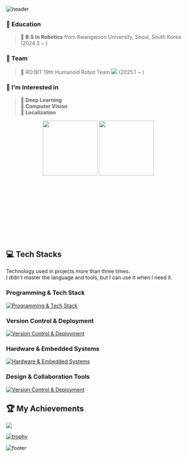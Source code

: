 <!-- kgh2005's ReadMe -->
![header](https://capsule-render.vercel.app/api?type=waving&color=gradient&height=170&section=header&text=KimGeunHyeong&fontSize=60&animation=fadeIn&fontAlignY=38&desc=Robotics&descAlignY=68&descAlign=72.8)

### 📖 Education
<!-- **I am studying at the Department of Robotics of Kwangwoon University.** -->
> 🏫 **B.S in Robotics** from Kwangwoon University, Seoul, South Korea (2024.3 ~ )

### 🌱 Team
> 💨 RO:BIT 19th Humanoid Robot Team <a href="[https://github.com/ROBIT-KOR-teamHumanoid](https://github.com/ROBIT-KOR-teamHumanoid)"><img src="https://img.shields.io/badge/Team RO:BIT_Humanoid-white?style=flat&logo=windowsterminal&logoColor=red"/></a> (2025.1 ~ )

### 💭 I'm Interested in   
> 🔎 **Deep Learning**<br>
> 🔎 **Computer Vision**<br>
> 🔎 **Localization**<br>

<div align="center" style="margin-bottom:200px">
    <img height=150px align="center" src="https://github-readme-stats.vercel.app/api?username=kgh2005&theme=radical&show_icons=true" />
    <img height=150px align="center" src="https://github-readme-stats.vercel.app/api/top-langs/?username=kgh2005&layout=compact&theme=radical" />
</div>

## 💻 Tech Stacks
Technology used in projects more than three times.<br/>
I didn't master the language and tools, but I can use it when I need it.

### Programming & Tech Stack
[![Programming & Tech Stack](https://skillicons.dev/icons?i=c,cpp,js,py,html,css,visualstudio,vscode,pycharm,qt,aws,ros,opencv&perline=9&theme=light)](https://skillicons.dev)

### Version Control & Deployment
[![Version Control & Deployment](https://skillicons.dev/icons?i=git,github,ubuntu,windows,apple&perline=10&theme=light)](https://skillicons.dev)

### Hardware & Embedded Systems
[![Hardware & Embedded Systems](https://skillicons.dev/icons?i=arduino,raspberrypi&perline=12&theme=light)](https://skillicons.dev)


### Design & Collaboration Tools
[![Version Control & Deployment](https://skillicons.dev/icons?i=figma,obsidian,notion,replit&perline=10&theme=light)](https://skillicons.dev)

## 🏆 My Achievements
<a href="https://opgc.me/#/users/kgh2005" target="_blank"><img src="https://api.opgc.me/githubs/users/kgh2005/tag/?theme=prism" /></a>

[![trophy](https://github-profile-trophy.vercel.app/?username=kgh2005&row=1&column=10&theme=monokai)](https://github.com/ryo-ma/github-profile-trophy)


![footer](https://capsule-render.vercel.app/api?type=waving&&color=gradient&height=80&section=footer&fontSize=90)
